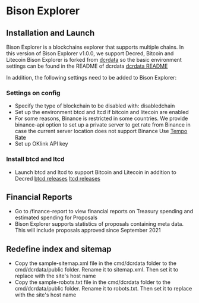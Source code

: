 # Bison Explorer

## Installation and Launch

Bison Explorer is a blockchains explorer that supports multiple chains. In this version of Bison Explorer v1.0.0, we support Decred, Bitcoin and Litecoin
Bison Explorer is forked from [dcrdata](https://github.com/decred/dcrdata) so the basic environment settings can be found in the README of dcrdata
[dcrdata README](https://github.com/decred/dcrdata/blob/master/README.md)

In addition, the following settings need to be added to Bison Explorer:
### Settings on config
- Specify the type of blockchain to be disabled with: disabledchain
- Set up the environment btcd and ltcd if bitcoin and litecoin are enabled
- For some reasons, Binance is restricted in some countries. We provide binance-api option to set up a private server to get rate from Binance in case the current server location does not support Binance
Use [Tempo Rate](https://github.com/chaineco/TempoRate)
- Set up OKlink API key
### Install btcd and ltcd
- Launch btcd and ltcd to support Bitcoin and Litecoin in addition to Decred
[btcd releases](https://github.com/btcsuite/btcd/releases)
[ltcd releases](https://github.com/ltcsuite/ltcd/releases)

## Financial Reports
- Go to /finance-report to view financial reports on Treasury spending and estimated spending for Proposals
- Bison Explorer supports statistics of proposals containing meta data. This will include proposals approved since September 2021

## Redefine index and sitemap
- Copy the sample-sitemap.xml file in the cmd/dcrdata folder to the cmd/dcrdata/public folder. Rename it to sitemap.xml. Then set it to replace with the site's host name
- Copy the sample-robots.txt file in the cmd/dcrdata folder to the cmd/dcrdata/public folder. Rename it to robots.txt. Then set it to replace with the site's host name
